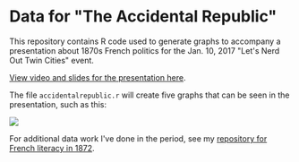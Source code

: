 # Data for "The Accidental Republic"

This repository contains R code used to generate graphs to accompany a presentation about 1870s French politics for the Jan. 10, 2017 "Let's Nerd Out Twin Cities" event.

[View video and slides for the presentation here](http://dhmontgomery.com/2017/02/the-accidental-republic-nerd-out).

The file `accidentalrepublic.r` will create five graphs that can be seen in the presentation, such as this:

![](https://raw.githubusercontent.com/dhmontgomery/personal-work/master/accidental-republic/assemblee.png)

For additional data work I've done in the period, see my [repository for French literacy in 1872](https://github.com/dhmontgomery/personal-work/tree/master/1872-french-literacy).
